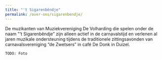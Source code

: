```yaml
---
title: "'t Sigarenbêndje"
permalink: /over-ons/sigarenbendje/
---
```

De muzikanten van Muziekvereniging De Volharding die spelen onder de naam  "’t Sigarenbêndje” zijn alleen actief in de carnavalstijd en verlenen al jaren muzikale ondersteuning tijdens de traditionele zittingsavonden van carnavalsvereniging “de Zwetsers” in café De Donk in Duizel.

`TODO: Foto`
